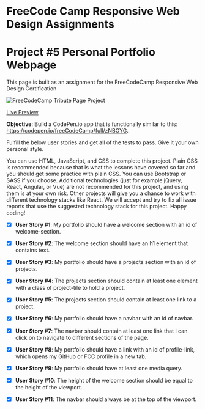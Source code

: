 # FreeCode Camp Responsive Web Design Assignments
# Project #5 Personal Portfolio Webpage

This page is built as an assignment for the FreeCodeCamp Responsive Web Design Certification

![FreeCodeCamp Tribute Page Project](https://user-images.githubusercontent.com/18686022/144526250-0314c7b8-45f3-4372-baf5-e6a94038a140.JPG)

[Live Preview](https://evrenbal.github.io/FCC-PersonalPortfolio/)

**Objective**: Build a CodePen.io app that is functionally similar to this: https://codepen.io/freeCodeCamp/full/zNBOYG.

Fulfill the below user stories and get all of the tests to pass. Give it your own personal style.

You can use HTML, JavaScript, and CSS to complete this project. Plain CSS is recommended because that is what the lessons have covered so far and you should get some practice with plain CSS. You can use Bootstrap or SASS if you choose. Additional technologies (just for example jQuery, React, Angular, or Vue) are not recommended for this project, and using them is at your own risk. Other projects will give you a chance to work with different technology stacks like React. We will accept and try to fix all issue reports that use the suggested technology stack for this project. Happy coding!

- [x] **User Story #1**: My portfolio should have a welcome section with an id of welcome-section.

- [x] **User Story #2**: The welcome section should have an h1 element that contains text.

- [x] **User Story #3**: My portfolio should have a projects section with an id of projects.

- [x] **User Story #4**: The projects section should contain at least one element with a class of project-tile to hold a project.

- [x] **User Story #5**: The projects section should contain at least one link to a project.

- [x] **User Story #6**: My portfolio should have a navbar with an id of navbar.

- [x] **User Story #7**: The navbar should contain at least one link that I can click on to navigate to different sections of the page.

- [x] **User Story #8**: My portfolio should have a link with an id of profile-link, which opens my GitHub or FCC profile in a new tab.

- [x] **User Story #9**: My portfolio should have at least one media query.

- [x] **User Story #10**: The height of the welcome section should be equal to the height of the viewport.

- [x] **User Story #11**: The navbar should always be at the top of the viewport.